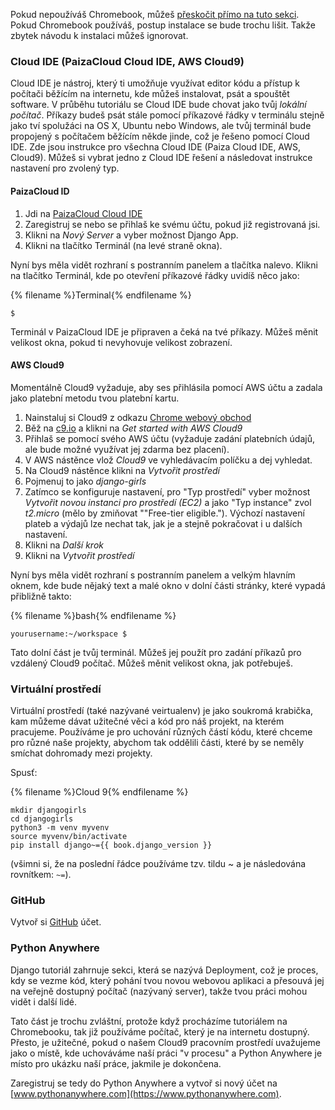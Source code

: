 Pokud nepoužíváš Chromebook, můžeš [přeskočit přímo na tuto sekci](http://tutorial.djangogirls.org/en/installation/#install-python). Pokud Chromebook používáš, postup instalace se bude trochu lišit. Takže zbytek návodu k instalaci můžeš ignorovat.

### Cloud IDE (PaizaCloud Cloud IDE, AWS Cloud9)

Cloud IDE je nástroj, který ti umožňuje využívat editor kódu a přístup k počítači běžícím na internetu, kde můžeš instalovat, psát a spouštět software. V průběhu tutoriálu se Cloud IDE bude chovat jako tvůj *lokální počítač*. Příkazy budeš psát stále pomocí příkazové řádky v terminálu stejně jako tví spolužáci na OS X, Ubuntu nebo Windows, ale tvůj terminál bude propojený s počítačem běžícím někde jinde, což je řešeno pomocí Cloud IDE. Zde jsou instrukce pro všechna Cloud IDE (Paiza Cloud IDE, AWS, Cloud9). Můžeš si vybrat jedno z Cloud IDE řešení a následovat instrukce nastavení pro zvolený typ.

#### PaizaCloud ID

1. Jdi na [PaizaCloud Cloud IDE](https://paiza.cloud/)
2. Zaregistruj se nebo se přihlaš ke svému účtu, pokud již registrovaná jsi.
3. Klikni na *Nový Server* a vyber možnost Django App.
4. Klikni na tlačítko Terminál (na levé straně okna).

Nyní bys měla vidět rozhraní s postranním panelem a tlačítka nalevo. Klikni na tlačítko Terminál, kde po otevření příkazové řádky uvidíš něco jako:

{% filename %}Terminal{% endfilename %}

    $
    

Terminál v PaizaCloud IDE je připraven a čeká na tvé příkazy. Můžeš měnit velikost okna, pokud ti nevyhovuje velikost zobrazení.

#### AWS Cloud9

Momentálně Cloud9 vyžaduje, aby ses přihlásila pomocí AWS účtu a zadala jako platební metodu tvou platební kartu.

1. Nainstaluj si Cloud9 z odkazu [Chrome webový obchod](https://chrome.google.com/webstore/detail/cloud9/nbdmccoknlfggadpfkmcpnamfnbkmkcp)
2. Běž na [c9.io](https://c9.io) a klikni na *Get started with AWS Cloud9*
3. Přihlaš se pomocí svého AWS účtu (vyžaduje zadání platebních údajů, ale bude možné využívat jej zdarma bez placení).
4. V AWS nástěnce vlož *Cloud9* ve vyhledávacím políčku a dej vyhledat.
5. Na Cloud9 nástěnce klikni na *Vytvořit prostředí*
6. Pojmenuj to jako *django-girls*
7. Zatímco se konfiguruje nastavení, pro "Typ prostředí" vyber možnost *Vytvořit novou instanci pro prostředí (EC2)* a jako "Typ instance" zvol *t2.micro* (mělo by zmiňovat ""Free-tier eligible."). Výchozí nastavení plateb a výdajů lze nechat tak, jak je a stejně pokračovat i u dalších nastavení.
8. Klikni na *Další krok*
9. Klikni na *Vytvořit prostředí*

Nyní bys měla vidět rozhraní s postranním panelem a velkým hlavním oknem, kde bude nějaký text a malé okno v dolní části stránky, které vypadá přibližně takto:

{% filename %}bash{% endfilename %}

    yourusername:~/workspace $
    

Tato dolní část je tvůj terminál. Můžeš jej použít pro zadání příkazů pro vzdálený Cloud9 počítač. Můžeš měnit velikost okna, jak potřebuješ.

### Virtuální prostředí

Virtuální prostředí (také nazývané veirtualenv) je jako soukromá krabička, kam můžeme dávat užitečné věci a kód pro náš projekt, na kterém pracujeme. Používáme je pro uchování různých částí kódu, které chceme pro různé naše projekty, abychom tak oddělili části, které by se neměly smíchat dohromady mezi projekty.

Spusť:

{% filename %}Cloud 9{% endfilename %}

    mkdir djangogirls
    cd djangogirls
    python3 -m venv myvenv
    source myvenv/bin/activate
    pip install django~={{ book.django_version }}
    

(všimni si, že na poslední řádce používáme tzv. tildu ~ a je následována rovnítkem: `~=`).

### GitHub

Vytvoř si [GitHub](https://github.com) účet.

### Python Anywhere

Django tutoriál zahrnuje sekci, která se nazývá Deployment, což je proces, kdy se vezme kód, který pohání tvou novou webovou aplikaci a přesouvá jej na veřejně dostupný počítač (nazývaný server), takže tvou práci mohou vidět i další lidé.

Tato část je trochu zvláštní, protože když procházíme tutoriálem na Chromebooku, tak již používáme počítač, který je na internetu dostupný. Přesto, je užitečné, pokud o našem Cloud9 pracovním prostředí uvažujeme jako o místě, kde uchováváme naší práci "v procesu" a Python Anywhere je místo pro ukázku naší práce, jakmile je dokončena.

Zaregistruj se tedy do Python Anywhere a vytvoř si nový účet na [www.pythonanywhere.com](https://www.pythonanywhere.com).